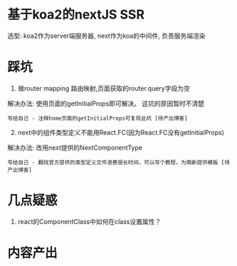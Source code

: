 # 基于koa2的nextJS SSR

选型: koa2作为server端服务器, next作为koa的中间件, 负责服务端渲染

# 踩坑  

1. 做router mapping 路由映射,页面获取的router.query字段为空

解决办法: 使用页面的getInitialProps即可解决。  这坑的原因暂时不清楚

`写给自己 - 注释home页面的getInitialProps可复现此坑 [待产出博客]` 

2. next中的组件类型定义不能用React.FC(因为React.FC没有getInitialProps)  

解决办法: 改用next提供的NextComponentType

`写给自己 - 翻找官方提供的类型定义文件浪费很长时间，可以写个教程，为萌新提供模板 [待产出博客]` 

# 几点疑惑

1. react的ComponentClass中如何在class设置属性？

# 内容产出


